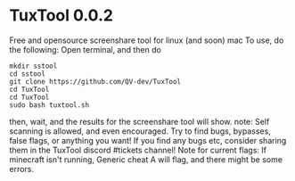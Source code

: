 # TuxTool 0.0.2
Free and opensource screenshare tool for linux (and soon) mac
To use, do the following:
Open terminal, and then do 
```
mkdir sstool
cd sstool
git clone https://github.com/QV-dev/TuxTool
cd TuxTool
cd TuxTool
sudo bash tuxtool.sh
```
then, wait, and the results for the screenshare tool will show. 
note: Self scanning is allowed, and even encouraged. Try to find bugs, bypasses, false flags, or anything you want! 
If you find any bugs etc, consider sharing them in the TuxTool discord #tickets channel!
Note for current flags: If minecraft isn't running, Generic cheat A will flag, and there might be some errors.
